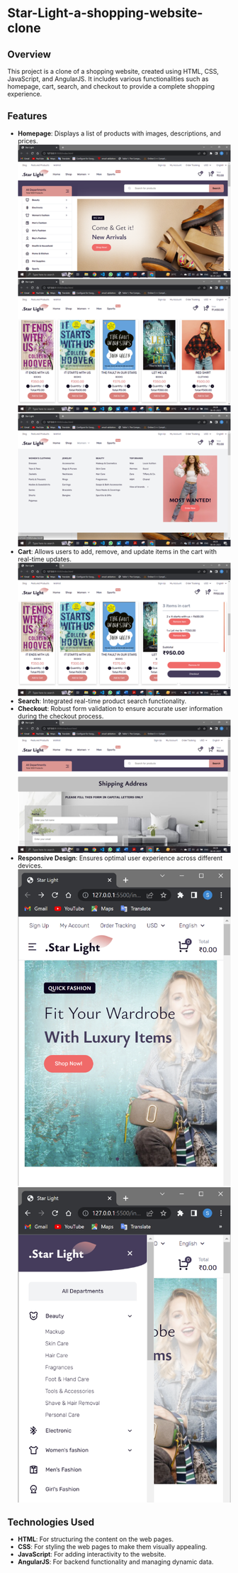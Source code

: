 # Star-Light-a-shopping-website-clone

## Overview
This project is a clone of a shopping website, created using HTML, CSS, JavaScript, and AngularJS. It includes various functionalities such as homepage, cart, search, and checkout to provide a complete shopping experience.

## Features
- **Homepage**: Displays a list of products with images, descriptions, and prices.
  ![Homepage1](homepage0.png)
  ![Homepage2](homepage1.png)
  ![Homepage3](homepage2.png)
- **Cart**: Allows users to add, remove, and update items in the cart with real-time updates.
  ![Cart](cart.png)
- **Search**: Integrated real-time product search functionality.
- **Checkout**: Robust form validation to ensure accurate user information during the checkout process.
  ![Checkout](checkout.png)
- **Responsive Design**: Ensures optimal user experience across different devices.
  ![Responsive1](responsive1.png)
  ![Responsive2](responsive2.png)
 
## Technologies Used
- **HTML**: For structuring the content on the web pages.
- **CSS**: For styling the web pages to make them visually appealing.
- **JavaScript**: For adding interactivity to the website.
- **AngularJS**: For backend functionality and managing dynamic data.
